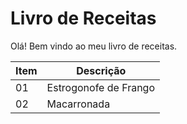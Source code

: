 # Livro de Receitas

Olá! Bem vindo ao meu livro de receitas.

| Item | Descrição|
| ---|--- |
|01|Estrogonofe de Frango|
|02|Macarronada|



